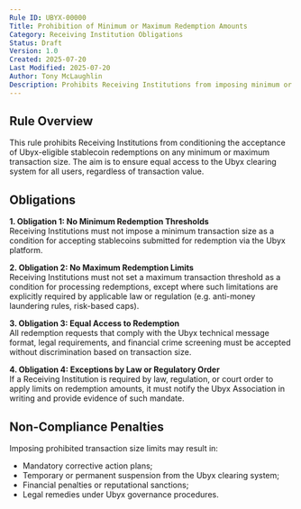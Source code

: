 ```yaml
---
Rule ID: UBYX-00000  
Title: Prohibition of Minimum or Maximum Redemption Amounts  
Category: Receiving Institution Obligations  
Status: Draft  
Version: 1.0  
Created: 2025-07-20  
Last Modified: 2025-07-20  
Author: Tony McLaughlin  
Description: Prohibits Receiving Institutions from imposing minimum or maximum stablecoin redemption thresholds as a condition for honoring Ubyx redemptions.  
---
```


## Rule Overview

This rule prohibits Receiving Institutions from conditioning the acceptance of Ubyx-eligible stablecoin redemptions on any minimum or maximum transaction size. The aim is to ensure equal access to the Ubyx clearing system for all users, regardless of transaction value.

## Obligations

**1. Obligation 1: No Minimum Redemption Thresholds**  
Receiving Institutions must not impose a minimum transaction size as a condition for accepting stablecoins submitted for redemption via the Ubyx platform.

**2. Obligation 2: No Maximum Redemption Limits**  
Receiving Institutions must not set a maximum transaction threshold as a condition for processing redemptions, except where such limitations are explicitly required by applicable law or regulation (e.g. anti-money laundering rules, risk-based caps).

**3. Obligation 3: Equal Access to Redemption**  
All redemption requests that comply with the Ubyx technical message format, legal requirements, and financial crime screening must be accepted without discrimination based on transaction size.

**4. Obligation 4: Exceptions by Law or Regulatory Order**  
If a Receiving Institution is required by law, regulation, or court order to apply limits on redemption amounts, it must notify the Ubyx Association in writing and provide evidence of such mandate.

## Non-Compliance Penalties

Imposing prohibited transaction size limits may result in:

- Mandatory corrective action plans;
- Temporary or permanent suspension from the Ubyx clearing system;
- Financial penalties or reputational sanctions;
- Legal remedies under Ubyx governance procedures.
